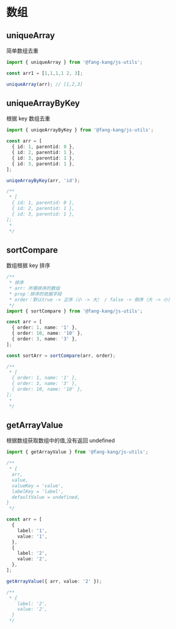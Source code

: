 # 数组

## uniqueArray

简单数组去重

```typescript
import { uniqueArray } from '@fang-kang/js-utils';

const arr1 = [1,1,1,1 2, 3];

uniqueArray(arr); // [1,2,3]
```

## uniqueArrayByKey

根据 key 数组去重

```typescript
import { uniqeArrayByKey } from '@fang-kang/js-utils';

const arr = [
  { id: 1, parentid: 0 },
  { id: 2, parentid: 1 },
  { id: 3, parentid: 1 },
  { id: 3, parentid: 1 },
];

uniqeArrayByKey(arr, 'id');

/**
 * [
  { id: 1, parentid: 0 },
  { id: 2, parentid: 1 },
  { id: 3, parentid: 1 },
];
 *
 */
```

## sortCompare

数组根据 key 排序

```typescript
/**
 * 排序
 * arr: 所需排序的数组
 * prop：排序的依据字段
 * order：默认true -> 正序（小 -> 大） / false -> 倒序（大 -> 小）
 */
import { sortCompare } from '@fang-kang/js-utils';

const arr = [
  { order: 1, name: '1' },
  { order: 10, name: '10' },
  { order: 3, name: '3' },
];

const sortArr = sortCompare(arr, order);

/**
 * [
  { order: 1, name: '1' },
  { order: 3, name: '3' },
  { order: 10, name: '10' },
];
 *
 */
```

## getArrayValue

根据数组获取数组中的值,没有返回 undefined

```typescript
import { getArrayValue } from '@fang-kang/js-utils';

/**
 * {
  arr,
  value,
  valueKey = 'value',
  labelKey = 'label',
  defaultValue = undefined,
}
 */

const arr = [
  {
    label: '1',
    value: '1',
  },
  {
    label: '2',
    value: '2',
  },
];

getArrayValue({ arr, value: '2' });

/**
 * {
    label: '2',
    value: '2',
  }
 */
```
